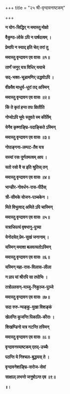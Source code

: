 +++
title = "२५ श्री-वृन्दावनाष्टकम्"

+++

**न योग-सिद्धिर् न ममास्तु मोक्षो**

**वैकुण्ठ-लोके ऽपि न पार्षदत्वम् ।**

**प्रेमापि न स्याद् इति चेत् तरां तु**

**ममास्तु वृन्दावन एव वासः ॥१॥**

**तार्णं जनुर् यत्र विधिर् ययाचे**

**सद्-भक्त-चूडामणिर् उद्धवोऽपि ।**

**वीक्ष्यैव माधुर्य-धूरां तद् अस्मिन्**

**ममास्तु वृन्दावन एव वासः ॥२॥**

**किं ते कृतं हन्त तपः क्षितीति**

**गोप्योऽपि भूमेः स्तुवते स्म कीर्तिम्**

**येनैव कृष्णाङ्घ्रि-पदाङ्किते ऽस्मिन्**

**ममास्तु वृन्दावन एव वासः ॥३॥**

**गोपाङ्गना-लम्पट-तैव यत्र**

**यस्यां रसः पूर्णतमत्वम् आप ।**

**यतो रसो वै स इति श्रुतिस् तन्**

**ममास्तु वृन्दावन एव वासः ॥४॥**

**भान्डीर-गोवर्धन-रास-पीठैस्**

**त्री-सीमके योजन-पञ्चकेन ।**

**मिते विभुत्वाद् अमिते ऽपि चास्मिन्**

**ममास्तु वृन्दावन एव वासः ॥५॥**

**यत्राधिपत्यं वृषभानु-पुत्र्या**

**येनोदयेत् प्रेम-सुखं जनानाम् ।**

**यस्मिन् ममाशा बलवत्यतोऽस्मिन्**

**ममास्तु वृन्दावन एव वासः ॥६॥**

**यस्मिन् महा-रास-विलास-लीला**

**न प्राप यां श्रीरपि सा तपोभिः ।**

**तत्रोल्लसन्-मञ्जु-निकुञ्ज-पुञ्जे**

**ममास्तु वृन्दावन एव वासः ॥७॥**

**सदा रुरु-न्यङ्कु-मुखा विशङ्कं**

**खेलन्ति कूजन्ति पिकालि-कीराः ।**

**शिखण्डिनो यत्र नटन्ति तस्मिन्**

**ममास्तु वृन्दावन एव वासः ॥८॥**

**वृन्दावनस्याष्टकम् एतद्-उच्चैः**

**पठन्ति ये निश्चल-बुद्धयस् ते ।**

**वृन्दावनेशाङ्घ्रि-सरोज-सेवां**

**साक्षाल् लभन्ते जनुषोऽन्त एव ॥९॥**

**॥।**

> 
